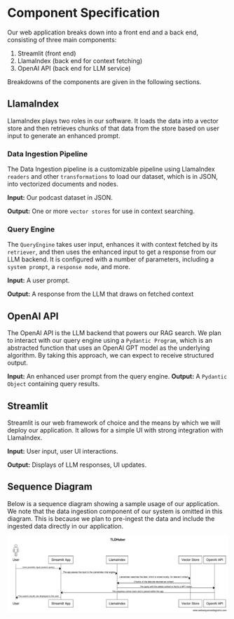 # Component Specification

Our web application breaks down into a front end and a back end, consisting of three main components:

1. Streamlit (front end)
2. LlamaIndex (back end for context fetching)
3. OpenAI API (back end for LLM service)

Breakdowns of the components are given in the following sections.

## LlamaIndex

LlamaIndex plays two roles in our software. It loads the data into a vector store and then retrieves chunks of that data from the store based on user input to generate an enhanced prompt.

### Data Ingestion Pipeline

The Data Ingestion pipeline is a customizable pipeline using LlamaIndex `readers` and other `transformations` to load our dataset, which is in JSON, into vectorized documents and nodes. 

**Input:** Our podcast dataset in JSON.

**Output:** One or more `vector stores` for use in context searching. 

### Query Engine

The `QueryEngine` takes user input, enhances it with context fetched by its `retriever`, and then uses the enhanced input to get a response from our LLM backend. It is configured with a number of parameters, including a `system prompt`, a `response mode`, and more.

**Input:** A user prompt.

**Output:** A response from the LLM that draws on fetched context

## OpenAI API

The OpenAI API is the LLM backend that powers our RAG search. We plan to interact with our query engine using a `Pydantic Program`, which is an abstracted function that uses an OpenAI GPT model as the underlying algorithm. By taking this approach, we can expect to receive structured output. 

**Input:** An enhanced user prompt from the query engine.
**Output:** A `Pydantic Object` containing query results. 

## Streamlit

Streamlit is our web framework of choice and the means by which we will deploy our application. It allows for a simple UI with strong integration with LlamaIndex. 

**Input:** User input, user UI interactions.

**Output:** Displays of LLM responses, UI updates.

## Sequence Diagram

Below is a sequence diagram showing a sample usage of our application. We note that the data ingestion component of our system is omitted in this diagram. This is because we plan to pre-ingest the data and include the ingested data directly in our application. 

![seq](sequence_diagram.png "Sequence Diagram for Sample Usage")
